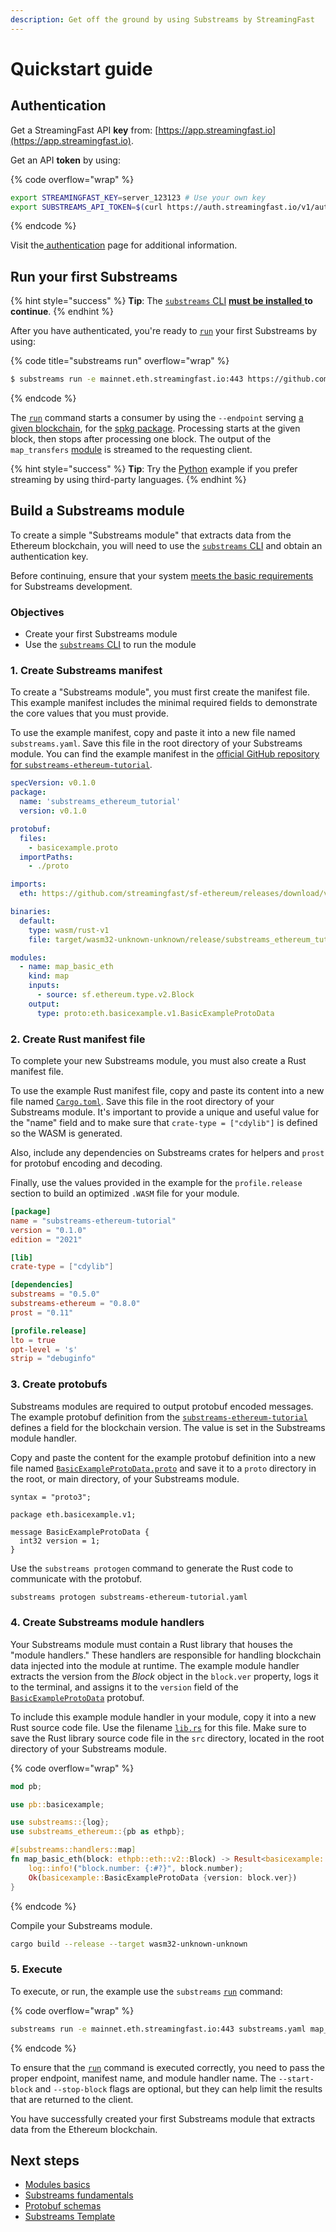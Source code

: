```yaml
---
description: Get off the ground by using Substreams by StreamingFast
---
```


# Quickstart guide

## Authentication

Get a StreamingFast API **key** from: [https://app.streamingfast.io](https://app.streamingfast.io).

Get an API **token** by using:

{% code overflow="wrap" %}

```bash
export STREAMINGFAST_KEY=server_123123 # Use your own key
export SUBSTREAMS_API_TOKEN=$(curl https://auth.streamingfast.io/v1/auth/issue -s --data-binary '{"api_key":"'$STREAMINGFAST_KEY'"}' | jq -r .token)
```

{% endcode %}

Visit the[ authentication](../reference-and-specs/authentication.md) page for additional information.

## Run your first Substreams

{% hint style="success" %}
**Tip**: The [`substreams` CLI](../reference-and-specs/command-line-interface.md) [**must** **be installed** ](installing-the-cli.md)**to continue**.
{% endhint %}

After you have authenticated, you're ready to [`run`](https://substreams.streamingfast.io/reference-and-specs/command-line-interface#run) your first Substreams by using:

{% code title="substreams run" overflow="wrap" %}

```bash
$ substreams run -e mainnet.eth.streamingfast.io:443 https://github.com/streamingfast/substreams-template/releases/download/v0.2.0/substreams-template-v0.2.0.spkg map_transfers --start-block 12292922 --stop-block +1
```

{% endcode %}

The [`run`](https://substreams.streamingfast.io/reference-and-specs/command-line-interface#run) command starts a consumer by using the `--endpoint` serving [a given blockchain](../reference-and-specs/chains-and-endpoints.md), for the [spkg package](../reference-and-specs/packages.md). Processing starts at the given block, then stops after processing one block. The output of the `map_transfers` [module](../developers-guide/modules/setting-up-handlers.md) is streamed to the requesting client.

{% hint style="success" %}
**Tip**: Try the [Python](https://github.com/streamingfast/substreams-playground/tree/master/consumers/python) example if you prefer streaming by using third-party languages.
{% endhint %}

## Build a Substreams module

To create a simple "Substreams module" that extracts data from the Ethereum blockchain, you will need to use the [`substreams` CLI](https://substreams.streamingfast.io/reference-and-specs/command-line-interface) and obtain an authentication key.

Before continuing, ensure that your system [meets the basic requirements](https://substreams.streamingfast.io/developers-guide/installation-requirements) for Substreams development.

### Objectives

- Create your first Substreams module
- Use the [`substreams` CLI](https://substreams.streamingfast.io/reference-and-specs/command-line-interface) to run the module

### 1. Create Substreams manifest

To create a "Substreams module", you must first create the manifest file. This example manifest includes the minimal required fields to demonstrate the core values that you must provide.

To use the example manifest, copy and paste it into a new file named `substreams.yaml`. Save this file in the root directory of your Substreams module. You can find the example manifest in the [official GitHub repository for `substreams-ethereum-tutorial`](https://github.com/streamingfast/substreams-ethereum-tutorial).

```yaml
specVersion: v0.1.0
package:
  name: 'substreams_ethereum_tutorial'
  version: v0.1.0

protobuf:
  files:
    - basicexample.proto
  importPaths:
    - ./proto

imports:
  eth: https://github.com/streamingfast/sf-ethereum/releases/download/v0.10.2/ethereum-v0.10.4.spkg

binaries:
  default:
    type: wasm/rust-v1
    file: target/wasm32-unknown-unknown/release/substreams_ethereum_tutorial.wasm

modules:
  - name: map_basic_eth
    kind: map
    inputs:
      - source: sf.ethereum.type.v2.Block
    output:
      type: proto:eth.basicexample.v1.BasicExampleProtoData
```

### 2. Create Rust manifest file

To complete your new Substreams module, you must also create a Rust manifest file.

To use the example Rust manifest file, copy and paste its content into a new file named [`Cargo.toml`](https://github.com/streamingfast/substreams-ethereum-tutorial/blob/main/Cargo.toml). Save this file in the root directory of your Substreams module. It's important to provide a unique and useful value for the "name" field and to make sure that `crate-type = ["cdylib"]` is defined so the WASM is generated.

Also, include any dependencies on Substreams crates for helpers and `prost` for protobuf encoding and decoding.

Finally, use the values provided in the example for the `profile.release` section to build an optimized `.WASM` file for your module.

```toml
[package]
name = "substreams-ethereum-tutorial"
version = "0.1.0"
edition = "2021"

[lib]
crate-type = ["cdylib"]

[dependencies]
substreams = "0.5.0"
substreams-ethereum = "0.8.0"
prost = "0.11"

[profile.release]
lto = true
opt-level = 's'
strip = "debuginfo"
```

### 3. Create protobufs

Substreams modules are required to output protobuf encoded messages. The example protobuf definition from the [`substreams-ethereum-tutorial`](https://github.com/streamingfast/substreams-ethereum-tutorial) defines a field for the blockchain version. The value is set in the Substreams module handler.

Copy and paste the content for the example protobuf definition into a new file named [`BasicExampleProtoData.proto`](https://github.com/streamingfast/substreams-ethereum-tutorial/blob/main/proto/basicexample.proto) and save it to a `proto` directory in the root, or main directory, of your Substreams module.

```
syntax = "proto3";

package eth.basicexample.v1;

message BasicExampleProtoData {
  int32 version = 1;
}
```

Use the `substreams protogen` command to generate the Rust code to communicate with the protobuf.

```bash
substreams protogen substreams-ethereum-tutorial.yaml
```

### 4. Create Substreams module handlers

Your Substreams module must contain a Rust library that houses the "module handlers." These handlers are responsible for handling blockchain data injected into the module at runtime. The example module handler extracts the version from the <i>Block</i> object in the `block.ver` property, logs it to the terminal, and assigns it to the `version` field of the [`BasicExampleProtoData`](https://github.com/streamingfast/substreams-ethereum-tutorial/blob/main/proto/basicexample.proto) protobuf.

To include this example module handler in your module, copy it into a new Rust source code file. Use the filename [`lib.rs`](https://github.com/streamingfast/substreams-ethereum-tutorial/blob/main/src/lib.rs) for this file. Make sure to save the Rust library source code file in the `src` directory, located in the root directory of your Substreams module.

{% code overflow="wrap" %}

```rust
mod pb;

use pb::basicexample;

use substreams::{log};
use substreams_ethereum::{pb as ethpb};

#[substreams::handlers::map]
fn map_basic_eth(block: ethpb::eth::v2::Block) -> Result<basicexample::BasicExampleProtoData, substreams::errors::Error> {
    log::info!("block.number: {:#?}", block.number);
    Ok(basicexample::BasicExampleProtoData {version: block.ver})
}
```

{% endcode %}

Compile your Substreams module.

```bash
cargo build --release --target wasm32-unknown-unknown
```

### 5. Execute

To execute, or run, the example use the `substreams` [`run`](https://substreams.streamingfast.io/reference-and-specs/command-line-interface#run) command:

{% code overflow="wrap" %}

```bash
substreams run -e mainnet.eth.streamingfast.io:443 substreams.yaml map_basic_eth --start-block 10000001 --stop-block +1
```

{% endcode %}

To ensure that the [`run`](https://substreams.streamingfast.io/reference-and-specs/command-line-interface#run) command is executed correctly, you need to pass the proper endpoint, manifest name, and module handler name. The `--start-block` and `--stop-block` flags are optional, but they can help limit the results that are returned to the client.

You have successfully created your first Substreams module that extracts data from the Ethereum blockchain.

## Next steps

- [Modules basics](https://substreams.streamingfast.io/concepts-and-fundamentals/modules)
- [Substreams fundamentals](https://substreams.streamingfast.io/concepts-and-fundamentals/fundamentals)
- [Protobuf schemas](https://substreams.streamingfast.io/developers-guide/creating-protobuf-schemas)
- [Substreams Template](https://github.com/streamingfast/substreams-template)
